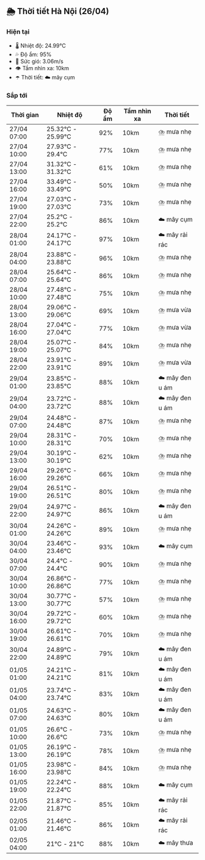 ## 🌦️ Thời tiết Hà Nội (26/04)

### Hiện tại

- 🌡️ Nhiệt độ: 24.99℃
- 💦 Độ ẩm: 95%
- 💨 Sức gió: 3.06m/s
- 👁️ Tầm nhìn xa: 10km
- ☂️ Thời tiết: ☁️ mây cụm

### Sắp tới

| Thời gian | Nhiệt độ | Độ ẩm | Tầm nhìn xa | Thời tiết |
| --- | --- | --- | --- | --- |
| 27/04 07:00 | 25.32℃ - 25.99℃ | 92% | 10km | ⛈️ mưa nhẹ |
| 27/04 10:00 | 27.93℃ - 29.4℃ | 77% | 10km | ⛈️ mưa nhẹ |
| 27/04 13:00 | 31.32℃ - 31.32℃ | 61% | 10km | ⛈️ mưa nhẹ |
| 27/04 16:00 | 33.49℃ - 33.49℃ | 50% | 10km | ⛈️ mưa nhẹ |
| 27/04 19:00 | 27.03℃ - 27.03℃ | 73% | 10km | ⛈️ mưa nhẹ |
| 27/04 22:00 | 25.2℃ - 25.2℃ | 86% | 10km | ☁️ mây cụm |
| 28/04 01:00 | 24.17℃ - 24.17℃ | 97% | 10km | ☁️ mây rải rác |
| 28/04 04:00 | 23.88℃ - 23.88℃ | 96% | 10km | ⛈️ mưa nhẹ |
| 28/04 07:00 | 25.64℃ - 25.64℃ | 86% | 10km | ⛈️ mưa nhẹ |
| 28/04 10:00 | 27.48℃ - 27.48℃ | 75% | 10km | ⛈️ mưa nhẹ |
| 28/04 13:00 | 29.06℃ - 29.06℃ | 69% | 10km | ⛈️ mưa vừa |
| 28/04 16:00 | 27.04℃ - 27.04℃ | 77% | 10km | ⛈️ mưa vừa |
| 28/04 19:00 | 25.07℃ - 25.07℃ | 84% | 10km | ⛈️ mưa nhẹ |
| 28/04 22:00 | 23.91℃ - 23.91℃ | 89% | 10km | ⛈️ mưa vừa |
| 29/04 01:00 | 23.85℃ - 23.85℃ | 88% | 10km | ☁️ mây đen u ám |
| 29/04 04:00 | 23.72℃ - 23.72℃ | 88% | 10km | ☁️ mây đen u ám |
| 29/04 07:00 | 24.48℃ - 24.48℃ | 87% | 10km | ⛈️ mưa nhẹ |
| 29/04 10:00 | 28.31℃ - 28.31℃ | 70% | 10km | ⛈️ mưa nhẹ |
| 29/04 13:00 | 30.19℃ - 30.19℃ | 62% | 10km | ⛈️ mưa nhẹ |
| 29/04 16:00 | 29.26℃ - 29.26℃ | 66% | 10km | ⛈️ mưa nhẹ |
| 29/04 19:00 | 26.51℃ - 26.51℃ | 80% | 10km | ⛈️ mưa nhẹ |
| 29/04 22:00 | 24.97℃ - 24.97℃ | 86% | 10km | ☁️ mây đen u ám |
| 30/04 01:00 | 24.26℃ - 24.26℃ | 89% | 10km | ⛈️ mưa nhẹ |
| 30/04 04:00 | 23.46℃ - 23.46℃ | 93% | 10km | ☁️ mây cụm |
| 30/04 07:00 | 24.4℃ - 24.4℃ | 90% | 10km | ⛈️ mưa nhẹ |
| 30/04 10:00 | 26.86℃ - 26.86℃ | 77% | 10km | ⛈️ mưa nhẹ |
| 30/04 13:00 | 30.77℃ - 30.77℃ | 57% | 10km | ⛈️ mưa nhẹ |
| 30/04 16:00 | 29.72℃ - 29.72℃ | 60% | 10km | ⛈️ mưa nhẹ |
| 30/04 19:00 | 26.61℃ - 26.61℃ | 70% | 10km | ⛈️ mưa nhẹ |
| 30/04 22:00 | 24.89℃ - 24.89℃ | 79% | 10km | ☁️ mây đen u ám |
| 01/05 01:00 | 24.21℃ - 24.21℃ | 81% | 10km | ☁️ mây đen u ám |
| 01/05 04:00 | 23.74℃ - 23.74℃ | 83% | 10km | ☁️ mây đen u ám |
| 01/05 07:00 | 24.63℃ - 24.63℃ | 80% | 10km | ☁️ mây đen u ám |
| 01/05 10:00 | 26.6℃ - 26.6℃ | 73% | 10km | ⛈️ mưa nhẹ |
| 01/05 13:00 | 26.19℃ - 26.19℃ | 78% | 10km | ⛈️ mưa nhẹ |
| 01/05 16:00 | 23.98℃ - 23.98℃ | 84% | 10km | ⛈️ mưa nhẹ |
| 01/05 19:00 | 22.24℃ - 22.24℃ | 88% | 10km | ☁️ mây cụm |
| 01/05 22:00 | 21.87℃ - 21.87℃ | 85% | 10km | ☁️ mây rải rác |
| 02/05 01:00 | 21.46℃ - 21.46℃ | 86% | 10km | ☁️ mây rải rác |
| 02/05 04:00 | 21℃ - 21℃ | 88% | 10km | ☁️ mây thưa |
